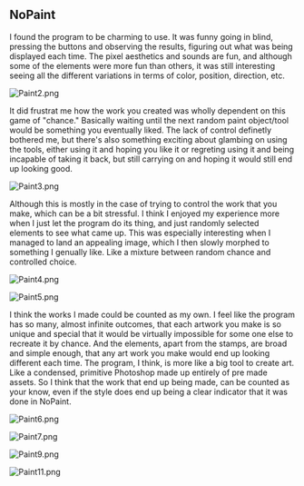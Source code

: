 ## NoPaint

I found the program to be charming to use. It was funny going in blind, pressing the buttons and observing the results, figuring out what was being displayed each time. The pixel aesthetics and sounds are fun, and although some of the elements were more fun than others, it was still interesting seeing all the different variations in terms of color, position, direction, etc.

![Paint2.png](Paint2.png)


It did frustrat me how the work you created was wholly dependent on this game of "chance." Basically waiting until the next random paint object/tool would be something you eventually liked. The lack of control definetly bothered me, but there's also something exciting about glambing on using the tools, either using it and hoping you like it or regreting using it and being incapable of taking it back, but still carrying on and hoping it would still end up looking good.

![Paint3.png](Paint3.png)


Although this is mostly in the case of trying to control the work that you make, which can be a bit stressful. I think I enjoyed my experience more when I just let the program do its thing, and just randomly selected elements to see what came up. This was especially interesting when I managed to land an appealing image, which I then slowly morphed to something I genually like. Like a mixture between random chance and controlled choice.

![Paint4.png](Paint4.png)

![Paint5.png](Paint5.png)


I think the works I made could be counted as my own. I feel like the program has so many, almost infinite outcomes, that each artwork you make is so unique and special that it would be virtually impossible for some one else to recreate it by chance. And the elements, apart from the stamps, are broad and simple enough, that any art work you make would end up looking different each time. The program, I think, is more like a big tool to create art. Like a condensed, primitive Photoshop made up entirely of pre made assets. So I think that the work that end up being made, can be counted as your know, even if the style does end up being a clear indicator that it was done in NoPaint. 

![Paint6.png](Paint6.png)

![Paint7.png](Paint7.png)

![Paint9.png](Paint9.png)

![Paint11.png](Paint11.png)
